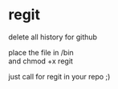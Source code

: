 # regit
delete all history for github

place the file in /bin  
and chmod +x regit  

just call for regit in your repo ;)
